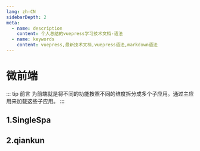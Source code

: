 ```yaml
---
lang: zh-CN
sidebarDepth: 2
meta:
  - name: description
    content: 个人总结的vuepress学习技术文档-语法
  - name: keywords
    content: vuepress,最新技术文档,vuepress语法,markdown语法
---
```


# 微前端

::: tip 前言
为前端就是将不同的功能按照不同的维度拆分成多个子应用。通过主应用来加载这些子应用。
:::

## 1.SingleSpa

## 2.qiankun
